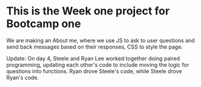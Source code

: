 # This is the Week one project for Bootcamp one 

We are making an About me, where we use JS to ask to user questions and send back messages based on their responses, CSS to style the page. 

Update: On day 4, Steele and Ryan Lee worked together doing paired programming, updating each other's code to include moving the logic for questions into functions. Ryan drove Steele's code, while Steele drove Ryan's code.
